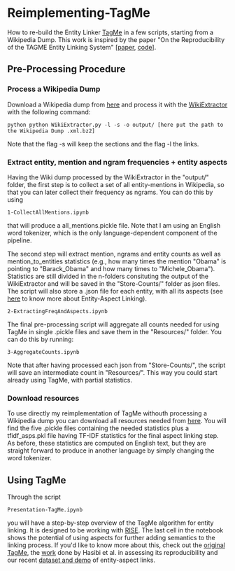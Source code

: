 # Reimplementing-TagMe
How to re-build the Entity Linker [TagMe](http://pages.di.unipi.it/ferragina/cikm2010.pdf) in a few scripts, starting from a Wikipedia Dump. This work is inspired by the paper "On the Reproducibility of the TAGME Entity Linking System" [[paper](http://hasibi.com/files/ecir2016-tagme.pdf), [code](https://github.com/hasibi/TAGME-Reproducibility)].

## Pre-Processing Procedure

### Process a Wikipedia Dump

Download a Wikipedia dump from [here](https://dumps.wikimedia.org/enwiki/) and process it with the [WikiExtractor](http://medialab.di.unipi.it/wiki/Wikipedia_Extractor) with the following command:

```
python python WikiExtractor.py -l -s -o output/ [here put the path to the Wikipedia Dump .xml.bz2]
```
Note that the flag -s will keep the sections and the flag -l the links.

### Extract entity, mention and ngram frequencies + entity aspects

Having the Wiki dump processed by the WikiExtractor in the "output/" folder, the first step is to collect a set of all entity-mentions in Wikipedia, so that you can later collect their frequency as ngrams. You can do this by using 
```
1-CollectAllMentions.ipynb 
```
that will produce a all_mentions.pickle file. Note that I am using an English word tokenizer, which is the only language-dependent component of the pipeline.

The second step will extract mention, ngrams and entity counts as well as mention_to_entities statistics (e.g., how many times the mention "Obama" is pointing to "Barack_Obama" and how many times to "Michele_Obama"). Statistics are still divided in the n-folders consituting the output of the WikiExtractor and will be saved in the "Store-Counts/" folder as json files. The script will also store a .json file for each entity, with all its aspects (see [here](https://madoc.bib.uni-mannheim.de/49596/1/EAL.pdf) to know more about Entity-Aspect Linking). 
```
2-ExtractingFreqAndAspects.ipynb
```

The final pre-processing script will aggregate all counts needed for using TagMe in single .pickle files and save them in the "Resources/" folder. You can do this by running:
```
3-AggregateCounts.ipynb
```
Note that after having processed each json from "Store-Counts/", the script will save an intermediate count in "Resources/". This way you could start already using TagMe, with partial statistics.

### Download resources

To use directly my reimplementation of TagMe withouth processing a Wikipedia dump you can download all resources needed from [here](https://drive.google.com/open?id=1lcq0PRRq8o_G-L-pQrV7GG-Btn-xPFlr). You will find the five .pickle files containing the needed statistics plus a tfidf_asps.pkl file having TF-IDF statistics for the final aspect linking step. As before, these statistics are computed on English text, but they are straight forward to produce in another language by simply changing the word tokenizer.

## Using TagMe

Through the script
```
Presentation-TagMe.ipynb 
```
you will have a step-by-step overview of the TagMe algorithm for entity linking. It is designed to be working with [RISE](https://github.com/damianavila/RISE). The last cell in the notebook shows the potential of using aspects for further adding semantics to the linking process. If you'd like to know more about this, check out the [original TagMe](https://tagme.d4science.org/tagme/), the [work](http://hasibi.com/files/ecir2016-tagme.pdf) done by Hasibi et al. in assessing its reproducibility and our recent [dataset and demo](https://federiconanni.com/eal-d/) of entity-aspect links.
